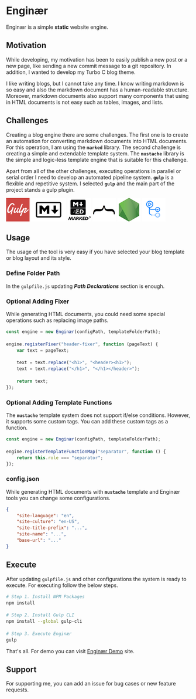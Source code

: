 # Enginær

Enginær is a simple **static** website engine.

## Motivation

While developing, my motivation has been to easily publish a new post or a new page, like sending a new commit message to a git repository. In addition, I wanted to develop my Turbo C blog theme.

I like writing blogs, but I cannot take any time. I know writing markdown is so easy and also the markdown document has a human-readable structure. Moreover, markdown documents also support many components that using in HTML documents is not easy such as tables, images, and lists.

## Challenges

Creating a blog engine there are some challenges. The first one is to create an automation for converting markdown documents into HTML documents. For this operation, I am using the **`marked`** library. The second challenge is creating a simple and extendable template system. The **`mustache`** library is the simple and logic-less template engine that is suitable for this challenge.

Apart from all of the other challenges, executing operations in parallel or serial order I need to develop an automated pipeline system. **`gulp`** is a flexible and repetitive system. I selected **`gulp`** and the main part of the project stands a gulp plugin.

![gulp](/docs/gulp.png "gulp") ![markdown](docs/markdown.png "markdown") ![markedjs](/docs/markedjs.png "markedjs") ![mustache](docs/mustache.png "mustache") ![nodejs](docs/nodejs.png "nodejs") ![github actions](docs/actions.png "github actions")

## Usage

The usage of the tool is very easy if you have selected your blog template or blog layout and its style.

### Define Folder Path

In the `gulpfile.js` updating ***Path Declarations*** section is enough.

### Optional Adding Fixer

While generating HTML documents, you could need some special operations such as replacing image paths.

```js
const engine = new Enginær(configPath, templateFolderPath);

engine.registerFixer("header-fixer", function (pageText) {
    var text = pageText;

    text = text.replace("<h1>", "<header><h1>");
    text = text.replace("</h1>", "</h1></header>");

    return text;
});
```

### Optional Adding Template Functions

The **`mustache`** template system does not support if/else conditions. However, it supports some custom tags. You can add these custom tags as a function.

```js
const engine = new Enginær(configPath, templateFolderPath);

engine.registerTemplateFunctionMap("separator", function () {
    return this.role === "separator";
});
```

### config.json

While generating HTML documents with **`mustache`** template and Enginær tools you can change some configurations.

```json
{
    "site-language": "en",
    "site-culture": "en-US",
    "site-title-prefix": "...",
    "site-name": "...",
    "base-url": "..."
}
```

## Execute

After updating `gulpfile.js` and other configurations the system is ready to execute. For executing follow the below steps.

```bash
# Step 1. Install NPM Packages
npm install

# Step 2. Install Gulp CLI
npm install --global gulp-cli

# Step 3. Execute Enginær
gulp
```

That's all. For demo you can visit [Enginær Demo](https://blog.tatoglu.net/enginaer/) site.

## Support

For supporting me, you can add an issue for bug cases or new feature requests.

